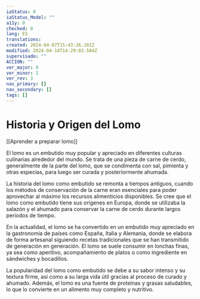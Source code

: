 ```yaml
---
iaStatus: 0
iaStatus_Model: ""
a11y: 0
checked: 0
lang: ES
translations: 
created: 2024-04-07T15:43:26.281Z
modified: 2024-04-14T14:29:03.584Z
supervisado: ""
ACCION: ""
ver_major: 0
ver_minor: 2
ver_rev: 3
nav_primary: []
nav_secondary: []
tags: []
---
```

# Historia y Origen del Lomo

[[Aprender a preparar lomo]]

El lomo es un embutido muy popular y apreciado en diferentes culturas culinarias alrededor del mundo. Se trata de una pieza de carne de cerdo, generalmente de la parte del lomo, que se condimenta con sal, pimienta y otras especias, para luego ser curada y posteriormente ahumada.

La historia del lomo como embutido se remonta a tiempos antiguos, cuando los métodos de conservación de la carne eran esenciales para poder aprovechar al máximo los recursos alimenticios disponibles. Se cree que el lomo como embutido tiene sus orígenes en Europa, donde se utilizaba la salazón y el ahumado para conservar la carne de cerdo durante largos periodos de tiempo.

En la actualidad, el lomo se ha convertido en un embutido muy apreciado en la gastronomía de países como España, Italia y Alemania, donde se elabora de forma artesanal siguiendo recetas tradicionales que se han transmitido de generación en generación. El lomo se suele consumir en lonchas finas, ya sea como aperitivo, acompañamiento de platos o como ingrediente en sándwiches y bocadillos.

La popularidad del lomo como embutido se debe a su sabor intenso y su textura firme, así como a su larga vida útil gracias al proceso de curado y ahumado. Además, el lomo es una fuente de proteínas y grasas saludables, lo que lo convierte en un alimento muy completo y nutritivo.
